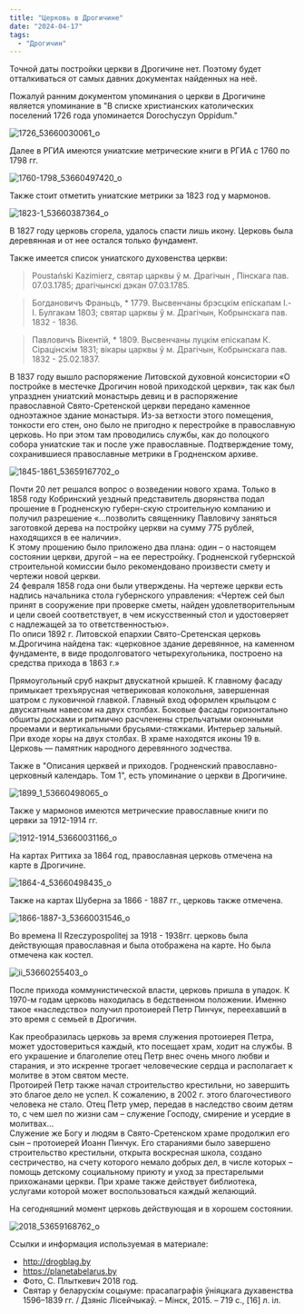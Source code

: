 ```yaml
---
title: "Церковь в Дрогичине"
date: "2024-04-17"
tags: 
  - "Дрогичин"
---
```


Точной даты постройки церкви в Дрогичине нет. Поэтому будет отталкиваться от самых давних документах найденных на неё.

Пожалуй ранним документом упоминания о церкви в Дрогичине является упоминание в "В списке христианских католических поселений 1726 года упоминается Dorochyczyn Oppidum."

![1726_53660030061_o](https://github.com/escfrpls/drochiczynpoleski/assets/125834172/62a560ff-7e3d-4830-b76e-041eb21c372f)

Далее в РГИА имеются униатские метрические книги в РГИА с 1760 по 1798 гг.

![1760-1798_53660497420_o](https://github.com/escfrpls/drochiczynpoleski/assets/125834172/41e70ff1-2349-432d-b873-3e700b00cdec)

Также стоит отметить униатские метрики за 1823 год у мармонов.

![1823-1_53660387364_o](https://github.com/escfrpls/drochiczynpoleski/assets/125834172/522fcbe6-c627-4b91-96c2-fd8fde2d6bf1)

В 1827 году церковь сгорела, удалось спасти лишь икону. Церковь была деревянная и от нее остался только фундамент.

Также имеется список униатского духовенства церкви:

> Poustański Kazimierz, святар царквы ў м. Драгiчын , Пiнскага пав. 07.03.1785; драгiчынскi дэкан 07.03.1785.

> Богдановичъ Франьцъ, \* 1779. Высвенчаны брэсцкiм епiскапам I.-I. Булгакам 1803; святар царквы ў м. Драгiчын, Кобрынскага пав. 1832 - 1836.

> Павловичъ Вiкентiй, \* 1809. Высвенчаны луцкiм епiскапам К. Сiрацiнскiм 1831; вiкары царквы ў м. Драгiчын, Кобрынскага пав. 1832 - 25.02.1837.

В 1837 году вышло распоряжение Литовской духовной консистории «О постройке в местечке Дрогичин новой приходской церкви», так как был упразднен униатский монастырь девиц и в распоряжение православной Свято-Сретенской церкви передано каменное одноэтажное здание монастыря. Из-за ветхости этого помещения, тонкости его стен, оно было не пригодно к перестройке в православную церковь. Но при этом там проводились службы, как до полоцкого собора униатские так и после уже православные. Подтверждение тому, сохранившиеся православные метрики в Гродненском архиве.

![1845-1861_53659167702_o](https://github.com/escfrpls/drochiczynpoleski/assets/125834172/b784d292-5f9e-441a-8453-249d679e259d)

Почти 20 лет решался вопрос о возведении нового храма. Только в 1858 году Кобринский уездный представитель дворянства подал прошение в Гродненскую губерн-скую строительную компанию и получил разрешение «…позволить священнику Павловичу заняться заготовкой дерева на постройку церкви на сумму 775 рублей, находящихся в ее наличии».  
К этому прошению было приложено два плана: один – о настоящем состоянии церкви, другой – на ее перестройку. Гродненской губернской строительной комиссии было рекомендовано произвести смету и чертежи новой церкви.  
24 февраля 1858 года они были утверждены. На чертеже церкви есть надпись начальника стола губернского управления: «Чертеж сей был принят в сооружение при проверке сметы, найден удовлетворительным и цели своей соответствует, в чем искусственный стол и удостоверяет с надлежащей за то ответственностью».  
По описи 1892 г. Литовской епархии Свято-Сретенская церковь м.Дрогичина найдена так: «церковное здание деревянное, на каменном фундаменте, в виде продолговатого четырехугольника, построено на средства прихода в 1863 г.»

Прямоугольный сруб накрыт двускатной крышей. К главному фасаду примыкает трехъярусная четвериковая колокольня, завершенная шатром с луковичной главкой. Главный вход оформлен крыльцом с двускатным навесом на двух столбах. Боковые фасады горизонтально обшиты досками и ритмично расчленены стрельчатыми оконными проемами и вертикальными брусьями-стяжками. Интерьер зальный. При входе хоры на двух столбах. В храме находятся иконы 19 в. Церковь — памятник народного деревянного зодчества.

Также в "Описания церквей и приходов. Гродненский православно-церковный календарь. Том 1", есть упоминание о церкви в Дрогичине.

![1899_1_53660498065_o](https://github.com/escfrpls/drochiczynpoleski/assets/125834172/86d7d5e4-42c4-478f-92cc-f2982646b326)

Также у мармонов имеются метрические православные книги по цервки за 1912-1914 гг.

![1912-1914_53660031166_o](https://github.com/escfrpls/drochiczynpoleski/assets/125834172/fe820e55-4aca-4b83-8ccb-78060a539c9f)

На картах Риттиха за 1864 год, православная церковь отмечена на карте в Дрогичине.

![1864-4_53660498435_o](https://github.com/escfrpls/drochiczynpoleski/assets/125834172/185ef09f-b261-46d7-8731-ff0315dafb1e)

Также на картах Шуберна за 1866 - 1887 гг., церковь также отмечена.

![1866-1887-3_53660031546_o](https://github.com/escfrpls/drochiczynpoleski/assets/125834172/12197495-ab67-40e8-b74c-9e1957e5eff4)

Во времена II Rzeczypospolitej за 1918 - 1938гг. церковь была действующая православная и была отображена на карте. Но была отмечена как костел.

![ii_53660255403_o](https://github.com/escfrpls/drochiczynpoleski/assets/125834172/e5a01fbc-758b-437d-919e-f55f58210633)

После прихода коммунистической власти, церковь пришла в упадок. К 1970-м годам церковь находилась в бедственном положении. Именно такое «наследство» получил протоиерей Петр Пинчук, переехавший в это время с семьей в Дрогичин.

Как преобразилась церковь за время служения протоиерея Петра, может удостовериться каждый, кто посещает храм, ходит на службы. В его украшение и благолепие отец Петр внес очень много любви и старания, и это искренне трогает человеческие сердца и располагает к молитве в этом святом месте.  
Протоирей Петр также начал строительство крестильни, но завершить это благое дело не успел. К сожалению, в 2002 г. этого благочестивого человека не стало. Отец Петр умер, передав в наследство своим детям то, с чем шел по жизни сам – служение Господу, смирение и усердие в молитвах…  
Служение же Богу и людям в Свято-Сретенском храме продолжил его сын – протоиерей Иоанн Пинчук. Его стараниями было завершено строительство крестильни, открыта воскресная школа, создано сестричество, на счету которого немало добрых дел, в числе которых – помощь детскому социальному приюту и уход за престарелыми прихожанами церкви. При храме также действует библиотека, услугами которой может воспользоваться каждый желающий.

На сегодняшний момент церковь действующая и в хорошем состоянии.

![2018_53659168762_o](https://github.com/escfrpls/drochiczynpoleski/assets/125834172/08db45a3-1e99-47e0-a2d2-d78a95d7a04c)

Ссылки и информация используемая в материале:

- http://drogblag.by
- https://planetabelarus.by
- Фото, С. Плыткевич 2018 год.
- Святар у беларускім соцыуме: прасапаграфія ўніяцкага духавенства 1596–1839 гг. / Дзяніс Лісейчыкаў. – Мінск, 2015. – 719 с., \[16\] л. іл.
